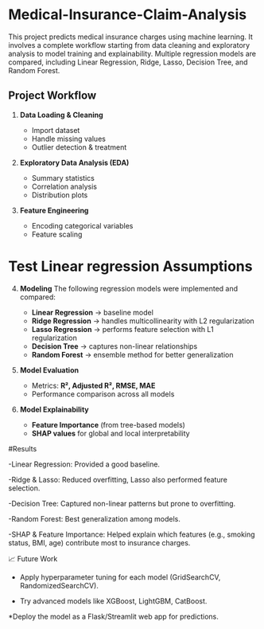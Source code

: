 # Medical-Insurance-Claim-Analysis
This project predicts medical insurance charges using machine learning. It involves a complete workflow starting from data cleaning and exploratory analysis to model training and explainability. Multiple regression models are compared, including Linear Regression, Ridge, Lasso, Decision Tree, and Random Forest.

## Project Workflow
1. **Data Loading & Cleaning**
   - Import dataset
   - Handle missing values
   - Outlier detection & treatment  

2. **Exploratory Data Analysis (EDA)**
   - Summary statistics
   - Correlation analysis
   - Distribution plots  

3. **Feature Engineering**
   - Encoding categorical variables
   - Feature scaling
    
#   Test Linear regression Assumptions 

4. **Modeling**
   The following regression models were implemented and compared:
   -  **Linear Regression** → baseline model  
   -  **Ridge Regression** → handles multicollinearity with L2 regularization  
   -  **Lasso Regression** → performs feature selection with L1 regularization  
   -  **Decision Tree** → captures non-linear relationships  
   -  **Random Forest** → ensemble method for better generalization  

5. **Model Evaluation**
   - Metrics: **R², Adjusted R², RMSE, MAE**  
   - Performance comparison across all models  

6. **Model Explainability**
   - **Feature Importance** (from tree-based models)  
   - **SHAP values** for global and local interpretability  

#Results

-Linear Regression: Provided a good baseline.

-Ridge & Lasso: Reduced overfitting, Lasso also performed feature selection.

-Decision Tree: Captured non-linear patterns but prone to overfitting.

-Random Forest: Best generalization among models.

-SHAP & Feature Importance: Helped explain which features (e.g., smoking status, BMI, age) contribute most to insurance charges.

📈 Future Work

* Apply hyperparameter tuning for each model (GridSearchCV, RandomizedSearchCV).

* Try advanced models like XGBoost, LightGBM, CatBoost.

*Deploy the model as a Flask/Streamlit web app for predictions.
